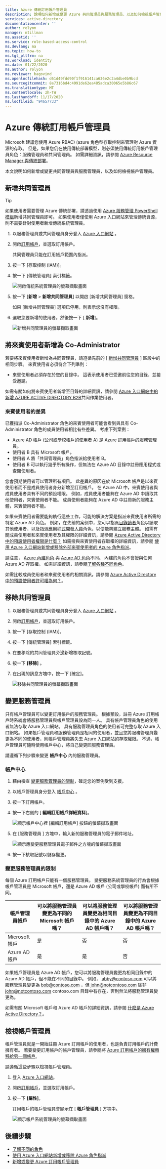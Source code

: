```yaml
---
title: Azure 傳統訂用帳戶管理員
description: 說明如何新增或變更 Azure 共同管理員與服務管理員，以及如何檢視帳戶管理員。
services: active-directory
documentationcenter: ''
author: rolyon
manager: mtillman
ms.assetid: ''
ms.service: role-based-access-control
ms.devlang: na
ms.topic: how-to
ms.tgt_pltfrm: na
ms.workload: identity
ms.date: 01/22/2020
ms.author: rolyon
ms.reviewer: bagovind
ms.openlocfilehash: d61d49fdd90f1f916141ca636e2c2a4dbe0b9bcd
ms.sourcegitcommit: 8e7316bd4c4991de62ea485adca30065e5b86c67
ms.translationtype: MT
ms.contentlocale: zh-TW
ms.lasthandoff: 11/17/2020
ms.locfileid: "94657733"
---
```

# <a name="azure-classic-subscription-administrators"></a>Azure 傳統訂用帳戶管理員

Microsoft 建議您使用 Azure RBAC)  (azure 角色型存取控制來管理對 Azure 資源的存取。 但是，如果您仍在使用傳統部署模型，則必須使用傳統訂用帳戶管理員角色：服務管理員和共同管理員。 如需詳細資訊，請參閱 [Azure Resource Manager 與傳統部署](../azure-resource-manager/management/deployment-models.md)。

本文說明如何新增或變更共同管理員與服務管理員，以及如何檢視帳戶管理員。

## <a name="add-a-co-administrator"></a>新增共同管理員

> [!TIP]
> 如果使用者需要管理 Azure 傳統部署，請透過使用 [Azure 服務管理 PowerShell 模組](/powershell/module/servicemanagement/azure.service)新增共同管理員即可。 如果使用者僅使用 Azure 入口網站來管理傳統資源，則不需要針對使用者新增傳統系統管理員。

1. 以服務管理員或共同管理員身分登入 [Azure 入口網站](https://portal.azure.com) 。

1. 開啟[訂用帳戶](https://portal.azure.com/#blade/Microsoft_Azure_Billing/SubscriptionsBlade)，並選取訂用帳戶。

    共同管理員只能在訂用帳戶範圍內指派。

1. 按一下 [存取控制 (IAM)]。

1. 按一下 [傳統管理員] 索引標籤。

    ![開啟傳統系統管理員的螢幕擷取畫面](./media/classic-administrators/classic-administrators.png)

1. 按一下 [**新增**  >  **新增共同管理員**] 以開啟 [新增共同管理員] 窗格。

    如果 [新增共同管理員] 選項已停用，則表示您沒有權限。

1. 選取您要新增的使用者，然後按一下 [ **新增**]。

    ![新增共同管理員的螢幕擷取畫面](./media/classic-administrators/add-coadmin.png)

## <a name="add-a-guest-user-as-a-co-administrator"></a>將來賓使用者新增為 Co-Administrator

若要將來賓使用者新增為共同管理員，請遵循先前的 [ [新增共同管理員](#add-a-co-administrator) ] 區段中的相同步驟。 來賓使用者必須符合下列準則：

- 來賓使用者必須存在於您的目錄中。 這表示使用者已受邀前往您的目錄，並接受邀請。

如需有關如何將來賓使用者新增至目錄的詳細資訊，請參閱 [Azure 入口網站中的新增 AZURE ACTIVE DIRECTORY B2B](../active-directory/external-identities/add-users-administrator.md)共同作業使用者。

### <a name="differences-for-guest-users"></a>來賓使用者的差異

已獲指派 Co-Administrator 角色的來賓使用者可能會看到與具有 Co-Administrator 角色的成員使用者相比有些差異。 考慮下列案例：

- Azure AD 帳戶 (公司或學校帳戶的使用者 A) 是 Azure 訂用帳戶的服務管理員。
- 使用者 B 具有 Microsoft 帳戶。
- 使用者 A 將「共同管理員」角色指派給使用者 B。
- 使用者 B 可以執行幾乎所有操作，但無法在 Azure AD 目錄中註冊應用程式或查閱使用者。

您會預期使用者可以管理所有項目。 此差異的原因在於 Microsoft 帳戶是以來賓使用者而不是成員使用者身分新增至訂用帳戶。 在 Azure AD 中，來賓使用者與成員使用者具有不同的預設權限。 例如，成員使用者能夠在 Azure AD 中讀取其他使用者，來賓使用者不能。 成員使用者能夠在 Azure AD 中註冊新的服務主體，來賓使用者不能。

如果來賓使用者需要能夠執行這些工作，可能的解決方案是指派來賓使用者所需的特定 Azure AD 角色。 例如，在先前的案例中，您可以指派[目錄讀者](../active-directory/roles/permissions-reference.md#directory-readers)角色以讀取其他使用者，以及指派[應用程式開發人員](../active-directory/roles/permissions-reference.md#application-developer)角色，以便能夠建立服務主體。 如需有關成員使用者和來賓使用者及其權限的詳細資訊，請參閱 [Azure Active Directory 中的預設使用者權限是什麼？](../active-directory/fundamentals/users-default-permissions.md) 如需授與來賓使用者存取權的詳細資訊，請參閱 [使用 Azure 入口網站新增或移除外部來賓使用者的 Azure 角色指派](role-assignments-external-users.md)。

請注意， [Azure 內建角色](../role-based-access-control/built-in-roles.md) 與 [Azure AD 角色](../active-directory/roles/permissions-reference.md)不同。 內建的角色不會授與任何 Azure AD 存取權。 如需詳細資訊，請參閱[了解各種不同角色](../role-based-access-control/rbac-and-directory-admin-roles.md)。

如需比較成員使用者和來賓使用者的相關資訊，請參閱 [Azure Active Directory 中的預設使用者許可權為何？](../active-directory/fundamentals/users-default-permissions.md)。

## <a name="remove-a-co-administrator"></a>移除共同管理員

1. 以服務管理員或共同管理員身分登入 [Azure 入口網站](https://portal.azure.com) 。

1. 開啟[訂用帳戶](https://portal.azure.com/#blade/Microsoft_Azure_Billing/SubscriptionsBlade)，並選取訂用帳戶。

1. 按一下 [存取控制 (IAM)]。

1. 按一下 [傳統管理員] 索引標籤。

1. 在要移除的共同管理員旁邊新增核取記號。

1. 按一下 **[移除]** 。

1. 在出現的訊息方塊中，按一下 [確定]。

    ![移除共同管理員的螢幕擷取畫面](./media/classic-administrators/remove-coadmin.png)

## <a name="change-the-service-administrator"></a>變更服務管理員

只有帳戶管理員可以變更訂用帳戶的服務管理員。 根據預設，註冊 Azure 訂用帳戶時系統會將服務管理員與帳戶管理員設為同一人。 具有帳戶管理員角色的使用者無法存取 Azure 入口網站。 具有服務管理員角色的使用者可完整存取 Azure 入口網站。 如果帳戶管理員和服務管理員是相同的使用者，並且您將服務管理員變更為不同的使用者，則帳戶管理員將失去 Azure 入口網站的存取權限。 不過，帳戶管理員可隨時使用帳戶中心，將自己變更回服務管理員。

請遵循下列步驟來變更 **帳戶中心** 內的服務管理員。

### <a name="account-center"></a>帳戶中心

1. 藉由檢查 [變更服務管理員的限制](#limitations-for-changing-the-service-administrator)，確定您的案例受到支援。

1. 以帳戶管理員身分登入 [帳戶中心](https://account.windowsazure.com/subscriptions) 。

1. 按一下訂用帳戶。

1. 按一下右側的 [ **編輯訂用帳戶詳細資料**]。

    ![顯示帳戶中心裡 [編輯訂用帳戶] 按鈕的螢幕擷取畫面](./media/classic-administrators/editsub.png)

1. 在 [服務管理員  ] 方塊中，輸入新的服務管理員的電子郵件地址。

    ![顯示應變更服務管理員電子郵件之方塊的螢幕擷取畫面](./media/classic-administrators/change-service-admin.png)

1. 按一下核取記號以儲存變更。

### <a name="limitations-for-changing-the-service-administrator"></a>變更服務管理員的限制

每個 Azure 訂用帳戶只能有一個服務管理員。 變更服務系統管理員的行為會根據帳戶管理員是 Microsoft 帳戶，還是 Azure AD 帳戶 (公司或學校帳戶) 而有所不同。

| 帳戶管理員帳戶 | 可以將服務管理員變更為不同的 Microsoft 帳戶嗎？ | 可以將服務管理員變更為相同目錄中的 Azure AD 帳戶嗎？ | 可以將服務管理員變更為不同目錄中的 Azure AD 帳戶嗎？ |
| --- | --- | --- | --- |
| Microsoft 帳戶 | 是 | 否 | 否 |
| Azure AD 帳戶 | 是 | 是 | 否 |

如果帳戶管理員是 Azure AD 帳戶，您可以將服務管理員變更為相同目錄中的 Azure AD 帳戶，但不能在不同的目錄中。 例如， abby@contoso.com 可以將服務管理員變更為 bob@contoso.com ，但 john@notcontoso.com 除非 john@notcontoso.com contoso.com 目錄中有存在，否則無法將服務管理員變更為。

如需有關 Microsoft 帳戶和 Azure AD 帳戶的詳細資訊，請參閱 [什麼是 Azure Active Directory？](../active-directory/fundamentals/active-directory-whatis.md)。

## <a name="view-the-account-administrator"></a>檢視帳戶管理員

帳戶管理員就是一開始註冊 Azure 訂用帳戶的使用者，也是負責訂用帳戶的計費擁有者。 若要變更訂用帳戶的帳戶管理員，請參閱將 [Azure 訂用帳戶的擁有權轉移給另一個帳戶](../cost-management-billing/manage/billing-subscription-transfer.md)。

請遵循這些步驟以檢視帳戶管理員。

1. 登入 [Azure 入口網站](https://portal.azure.com)。

1. 開啟[訂用帳戶](https://portal.azure.com/#blade/Microsoft_Azure_Billing/SubscriptionsBlade)，並選取訂用帳戶。

1. 按一下 **[屬性]**。

    訂用帳戶的帳戶管理員會顯示在 [ **帳戶管理員** ] 方塊中。

    ![顯示帳戶系統管理員的螢幕擷取畫面](./media/classic-administrators/account-admin.png)

## <a name="next-steps"></a>後續步驟

* [了解不同的角色](../role-based-access-control/rbac-and-directory-admin-roles.md)
* [使用 Azure 入口網站新增或移除 Azure 角色指派](../role-based-access-control/role-assignments-portal.md)
* [新增或變更 Azure 訂用帳戶管理員](../cost-management-billing/manage/add-change-subscription-administrator.md)